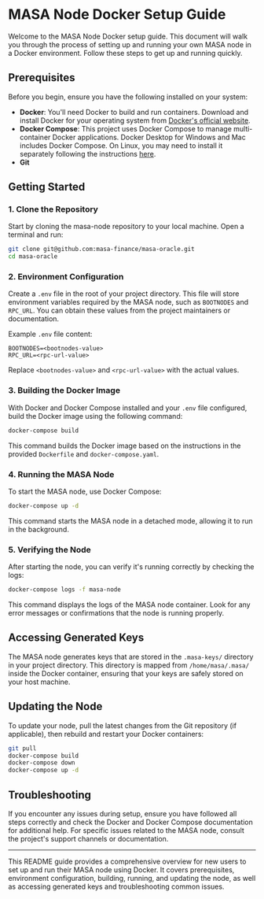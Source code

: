 # MASA Node Docker Setup Guide

Welcome to the MASA Node Docker setup guide. This document will walk you through the process of setting up and running your own MASA node in a Docker environment. Follow these steps to get up and running quickly.

## Prerequisites

Before you begin, ensure you have the following installed on your system:

- **Docker**: You'll need Docker to build and run containers. Download and install Docker for your operating system from [Docker's official website](https://www.docker.com/products/docker-desktop).
- **Docker Compose**: This project uses Docker Compose to manage multi-container Docker applications. Docker Desktop for Windows and Mac includes Docker Compose. On Linux, you may need to install it separately following the instructions [here](https://docs.docker.com/compose/install/).
- **Git** 

## Getting Started

### 1. Clone the Repository

Start by cloning the masa-node repository to your local machine. Open a terminal and run:

```bash
git clone git@github.com:masa-finance/masa-oracle.git
cd masa-oracle
```

### 2. Environment Configuration

Create a `.env` file in the root of your project directory. This file will store environment variables required by the MASA node, such as `BOOTNODES` and `RPC_URL`. You can obtain these values from the project maintainers or documentation.

Example `.env` file content:

```env
BOOTNODES=<bootnodes-value>
RPC_URL=<rpc-url-value>
```

Replace `<bootnodes-value>` and `<rpc-url-value>` with the actual values.

### 3. Building the Docker Image

With Docker and Docker Compose installed and your `.env` file configured, build the Docker image using the following command:

```bash
docker-compose build
```

This command builds the Docker image based on the instructions in the provided `Dockerfile` and `docker-compose.yaml`.

### 4. Running the MASA Node

To start the MASA node, use Docker Compose:

```bash
docker-compose up -d
```

This command starts the MASA node in a detached mode, allowing it to run in the background.

### 5. Verifying the Node

After starting the node, you can verify it's running correctly by checking the logs:

```bash
docker-compose logs -f masa-node
```

This command displays the logs of the MASA node container. Look for any error messages or confirmations that the node is running properly.

## Accessing Generated Keys

The MASA node generates keys that are stored in the `.masa-keys/` directory in your project directory. This directory is mapped from `/home/masa/.masa/` inside the Docker container, ensuring that your keys are safely stored on your host machine.

## Updating the Node

To update your node, pull the latest changes from the Git repository (if applicable), then rebuild and restart your Docker containers:

```bash
git pull
docker-compose build
docker-compose down
docker-compose up -d
```

## Troubleshooting

If you encounter any issues during setup, ensure you have followed all steps correctly and check the Docker and Docker Compose documentation for additional help. For specific issues related to the MASA node, consult the project's support channels or documentation.

---

This README guide provides a comprehensive overview for new users to set up and run their MASA node using Docker. It covers prerequisites, environment configuration, building, running, and updating the node, as well as accessing generated keys and troubleshooting common issues.
